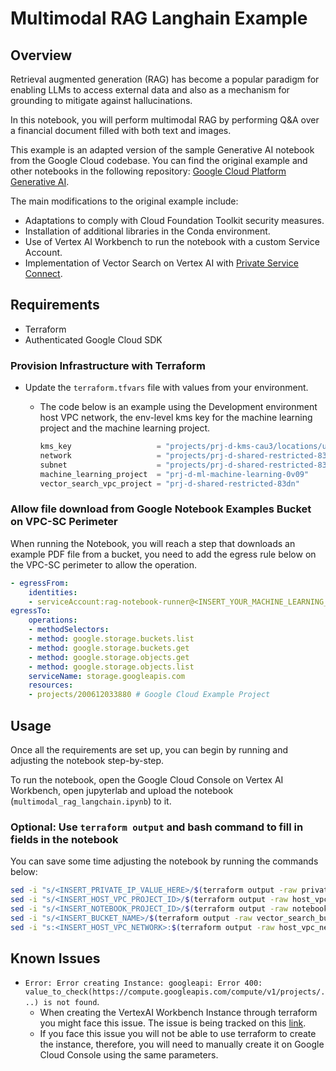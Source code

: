 # Multimodal RAG Langhain Example

## Overview

Retrieval augmented generation (RAG) has become a popular paradigm for enabling LLMs to access external data and also as a mechanism for grounding to mitigate against hallucinations.

In this notebook, you will perform multimodal RAG by performing Q&A over a financial document filled with both text and images.

This example is an adapted version of the sample Generative AI notebook from the Google Cloud codebase. You can find the original example and other notebooks in the following repository: [Google Cloud Platform Generative AI](https://github.com/GoogleCloudPlatform/generative-ai/tree/main).

The main modifications to the original example include:

- Adaptations to comply with Cloud Foundation Toolkit security measures.
- Installation of additional libraries in the Conda environment.
- Use of Vertex AI Workbench to run the notebook with a custom Service Account.
- Implementation of Vector Search on Vertex AI with [Private Service Connect](https://cloud.google.com/vpc/docs/private-service-connect).

## Requirements

- Terraform
- Authenticated Google Cloud SDK

### Provision Infrastructure with Terraform

- Update the `terraform.tfvars` file with values from your environment.
  - The code below is an example using the Development environment host VPC network, the env-level kms key for the machine learning project and the machine learning project.

    ```terraform
    kms_key                   = "projects/prj-d-kms-cau3/locations/us-central1/keyRings/ml-env-keyring/cryptoKeys/prj-d-ml-machine-learning"
    network                   = "projects/prj-d-shared-restricted-83dn/global/networks/vpc-d-shared-restricted"
    subnet                    = "projects/prj-d-shared-restricted-83dn/regions/us-central1/subnetworks/sb-d-shared-restricted-us-central1"
    machine_learning_project  = "prj-d-ml-machine-learning-0v09"
    vector_search_vpc_project = "prj-d-shared-restricted-83dn"
    ```

### Allow file download from Google Notebook Examples Bucket on VPC-SC Perimeter

When running the Notebook, you will reach a step that downloads an example PDF file from a bucket, you need to add the egress rule below on the VPC-SC perimeter to allow the operation.

```yaml
- egressFrom:
    identities:
    - serviceAccount:rag-notebook-runner@<INSERT_YOUR_MACHINE_LEARNING_PROJECT_ID_HERE>.iam.gserviceaccount.com
egressTo:
    operations:
    - methodSelectors:
    - method: google.storage.buckets.list
    - method: google.storage.buckets.get
    - method: google.storage.objects.get
    - method: google.storage.objects.list
    serviceName: storage.googleapis.com
    resources:
    - projects/200612033880 # Google Cloud Example Project
```

## Usage

Once all the requirements are set up, you can begin by running and adjusting the notebook step-by-step.

To run the notebook, open the Google Cloud Console on Vertex AI Workbench, open jupyterlab and upload the notebook (`multimodal_rag_langchain.ipynb`) to it.

### Optional: Use `terraform output` and bash command to fill in fields in the notebook

You can save some time adjusting the notebook by running the commands below:

```bash
sed -i "s/<INSERT_PRIVATE_IP_VALUE_HERE>/$(terraform output -raw private_endpoint_ip_address)/g" multimodal_rag_langchain.ipynb
sed -i "s/<INSERT_HOST_VPC_PROJECT_ID>/$(terraform output -raw host_vpc_project_id)/g" multimodal_rag_langchain.ipynb
sed -i "s/<INSERT_NOTEBOOK_PROJECT_ID>/$(terraform output -raw notebook_project_id)/g" multimodal_rag_langchain.ipynb
sed -i "s/<INSERT_BUCKET_NAME>/$(terraform output -raw vector_search_bucket_name)/g" multimodal_rag_langchain.ipynb 
sed -i "s:<INSERT_HOST_VPC_NETWORK>:$(terraform output -raw host_vpc_network):g" multimodal_rag_langchain.ipynb
```

## Known Issues

- `Error: Error creating Instance: googleapi: Error 400: value_to_check(https://compute.googleapis.com/compute/v1/projects/...) is not found`.
  - When creating the VertexAI Workbench Instance through terraform you might face this issue. The issue is being tracked on this [link](https://github.com/hashicorp/terraform-provider-google/issues/17904).
  - If you face this issue you will not be able to use terraform to create the instance, therefore, you will need to manually create it on Google Cloud Console using the same parameters.

